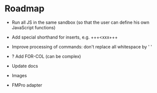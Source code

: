 # Roadmap

* Run all JS in the same sandbox (so that the user can define his own JavaScript functions)
* Add special shorthand for inserts, e.g. +++<xxx+++
* Improve processing of commands: don't replace all whitespace by ' '
* ? Add FOR-COL (can be complex)
* Update docs

* Images
* FMPro adapter
